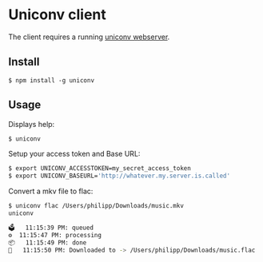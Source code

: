 # Uniconv client

The client requires a running [uniconv webserver](https://github.com/pstaender/uniconv).

## Install

    $ npm install -g uniconv

## Usage

Displays help:

```sh
$ uniconv
```

Setup your access token and Base URL:

```sh
$ export UNICONV_ACCESSTOKEN=my_secret_access_token
$ export UNICONV_BASEURL='http://whatever.my.server.is.called'
```

Convert a mkv file to flac:

```sh
$ uniconv flac /Users/philipp/Downloads/music.mkv
uniconv

🗳	11:15:39 PM: queued
⚙️	11:15:47 PM: processing
📦	11:15:49 PM: done
🦄	11:15:50 PM: Downloaded to -> /Users/philipp/Downloads/music.flac
```
